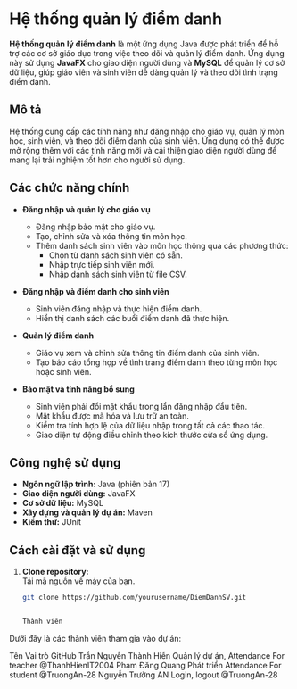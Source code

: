 # Hệ thống quản lý điểm danh

**Hệ thống quản lý điểm danh** là một ứng dụng Java được phát triển để hỗ trợ các cơ sở giáo dục trong việc theo dõi và quản lý điểm danh. Ứng dụng này sử dụng **JavaFX** cho giao diện người dùng và **MySQL** để quản lý cơ sở dữ liệu, giúp giáo viên và sinh viên dễ dàng quản lý và theo dõi tình trạng điểm danh.

## Mô tả

Hệ thống cung cấp các tính năng như đăng nhập cho giáo vụ, quản lý môn học, sinh viên, và theo dõi điểm danh của sinh viên. Ứng dụng có thể được mở rộng thêm với các tính năng mới và cải thiện giao diện người dùng để mang lại trải nghiệm tốt hơn cho người sử dụng.

## Các chức năng chính

- **Đăng nhập và quản lý cho giáo vụ**
  - Đăng nhập bảo mật cho giáo vụ.
  - Tạo, chỉnh sửa và xóa thông tin môn học.
  - Thêm danh sách sinh viên vào môn học thông qua các phương thức:
    - Chọn từ danh sách sinh viên có sẵn.
    - Nhập trực tiếp sinh viên mới.
    - Nhập danh sách sinh viên từ file CSV.

- **Đăng nhập và điểm danh cho sinh viên**
  - Sinh viên đăng nhập và thực hiện điểm danh.
  - Hiển thị danh sách các buổi điểm danh đã thực hiện.

- **Quản lý điểm danh**
  - Giáo vụ xem và chỉnh sửa thông tin điểm danh của sinh viên.
  - Tạo báo cáo tổng hợp về tình trạng điểm danh theo từng môn học hoặc sinh viên.

- **Bảo mật và tính năng bổ sung**
  - Sinh viên phải đổi mật khẩu trong lần đăng nhập đầu tiên.
  - Mật khẩu được mã hóa và lưu trữ an toàn.
  - Kiểm tra tính hợp lệ của dữ liệu nhập trong tất cả các thao tác.
  - Giao diện tự động điều chỉnh theo kích thước cửa sổ ứng dụng.

## Công nghệ sử dụng

- **Ngôn ngữ lập trình:** Java (phiên bản 17)
- **Giao diện người dùng:** JavaFX
- **Cơ sở dữ liệu:** MySQL
- **Xây dựng và quản lý dự án:** Maven
- **Kiểm thử:** JUnit

## Cách cài đặt và sử dụng

1. **Clone repository:**  
   Tải mã nguồn về máy của bạn.
   
   ```bash
   git clone https://github.com/yourusername/DiemDanhSV.git


   Thành viên
Dưới đây là các thành viên tham gia vào dự án:

Tên	Vai trò	GitHub
Trần Nguyễn Thành Hiển	Quản lý dự án, Attendance For teacher	@ThanhHienIT2004
Phạm Đăng Quang	Phát triển Attendance For student	@TruongAn-28
Nguyễn Trường AN	Login, logout	@TruongAn-28

